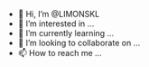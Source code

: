 - 👋 Hi, I’m @LIMONSKL
- 👀 I’m interested in ...
- 🌱 I’m currently learning ...
- 💞️ I’m looking to collaborate on ...
- 📫 How to reach me ...

<!---
LIMONSKL/LIMONSKL is a ✨ special ✨ repository because its `README.md` (this file) appears on your GitHub profile.
You can click the Preview link to take a look at your changes.
--->
